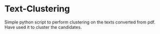 # Text-Clustering
Simple python script to perform clustering on the texts converted from pdf.
Have used it to cluster the candidates. 
